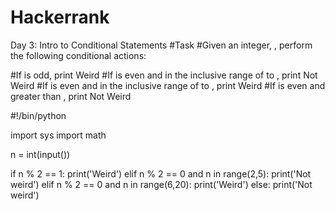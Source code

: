 # Hackerrank
Day 3: Intro to Conditional Statements
#Task
#Given an integer, , perform the following conditional actions:

#If  is odd, print Weird
#If  is even and in the inclusive range of  to , print Not Weird
#If  is even and in the inclusive range of  to , print Weird
#If  is even and greater than , print Not Weird

#!/bin/python

import sys
import math

n = int(input())

if n % 2 == 1:
    print('Weird')
elif n % 2 == 0 and n in range(2,5):
    print('Not weird')
elif n % 2 == 0 and n in range(6,20):
    print('Weird')
else:
    print('Not weird')

